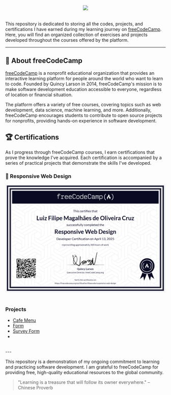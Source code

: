 <div align="center">
    <img src="https://upload.wikimedia.org/wikipedia/commons/3/39/FreeCodeCamp_logo.png" width="900">
</div>

<br>

This repository is dedicated to storing all the codes, projects, and certifications I have earned during my learning journey on <a href="https://www.freecodecamp.org/">freeCodeCamp</a>. Here, you will find an organized collection of exercises and projects developed throughout the courses offered by the platform.

---

## 🏫 About freeCodeCamp

<a href="https://www.freecodecamp.org/">freeCodeCamp</a> is a nonprofit educational organization that provides an interactive learning platform for people around the world who want to learn to code. Founded by Quincy Larson in 2014, freeCodeCamp's mission is to make software development education accessible to everyone, regardless of location or financial situation.

The platform offers a variety of free courses, covering topics such as web development, data science, machine learning, and more. Additionally, freeCodeCamp encourages students to contribute to open source projects for nonprofits, providing hands-on experience in software development.

## 🏆 Certifications

As I progress through freeCodeCamp courses, I earn certifications that prove the knowledge I've acquired. Each certification is accompanied by a series of practical projects that demonstrate the skills I've developed.

### 📜 Responsive Web Design

<div align="center">
    <img src="Certifications/responsiveWebDesign.png" width="720">
</div>

<br>

### Projects

- [Cafe Menu](https://filipecode-03.github.io/cafemenu/index.html)
- [Form](https://filipecode-03.github.io/form/index.html)
- [Survey Form]()
- 

<br>
---
<br>

This repository is a demonstration of my ongoing commitment to learning and practicing software development. I am grateful to freeCodeCamp for providing free, high-quality educational resources to the global community.

> "Learning is a treasure that will follow its owner everywhere." – Chinese Proverb
